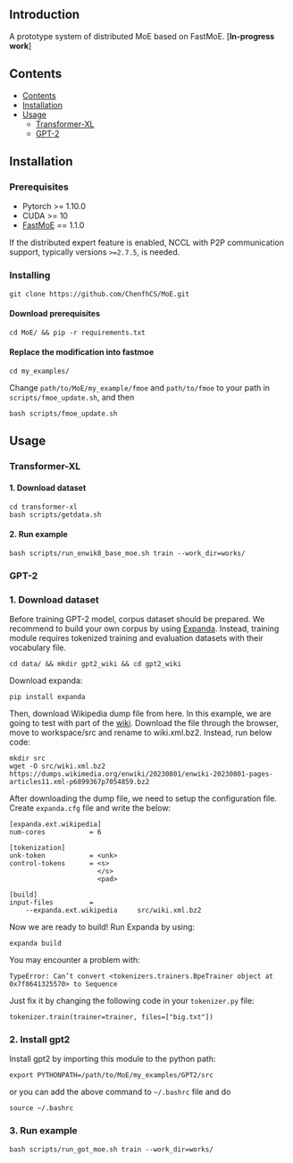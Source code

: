 ## Introduction

A prototype system of distributed MoE based on FastMoE.  [**In-progress work**]

## Contents
* [Contents](#contents)
* [Installation](#installation)
* [Usage](#usage)
  * [Transformer-XL](#transformer-xl)
  * [GPT-2](#gpt-2)

## Installation

### Prerequisites
* Pytorch >= 1.10.0
* CUDA >= 10
* [FastMoE](https://github.com/laekov/fastmoe) == 1.1.0

If the distributed expert feature is enabled, NCCL with P2P communication
support, typically versions `>=2.7.5`, is needed. 

### Installing
```
git clone https://github.com/ChenfhCS/MoE.git
```
#### Download prerequisites
```
cd MoE/ && pip -r requirements.txt
```
#### Replace the modification into fastmoe
```
cd my_examples/
```
Change `path/to/MoE/my_example/fmoe` and `path/to/fmoe` to your path in ``scripts/fmoe_update.sh``, and then
```
bash scripts/fmoe_update.sh
```

## Usage

### Transformer-XL
#### 1. Download dataset
```
cd transformer-xl
bash scripts/getdata.sh
```

#### 2. Run example
```
bash scripts/run_enwik8_base_moe.sh train --work_dir=works/
```

### GPT-2
### 1. Download dataset
Before training GPT-2 model, corpus dataset should be prepared. We recommend to build your own corpus by using [Expanda](https://github.com/affjljoo3581/Expanda). Instead, training module requires tokenized training and evaluation datasets with their vocabulary file.

```
cd data/ && mkdir gpt2_wiki && cd gpt2_wiki
```
Download expanda:
```
pip install expanda
```
Then, download Wikipedia dump file from here. In this example, we are going to test with part of the [wiki](https://dumps.wikimedia.org/enwiki/). Download the file through the browser, move to workspace/src and rename to wiki.xml.bz2. Instead, run below code:
```
mkdir src
wget -O src/wiki.xml.bz2 https://dumps.wikimedia.org/enwiki/20230801/enwiki-20230801-pages-articles11.xml-p6899367p7054859.bz2
```
After downloading the dump file, we need to setup the configuration file. Create `expanda.cfg` file and write the below:
```
[expanda.ext.wikipedia]
num-cores           = 6

[tokenization]
unk-token           = <unk>
control-tokens      = <s>
                      </s>
                      <pad>

[build]
input-files         =
    --expanda.ext.wikipedia     src/wiki.xml.bz2
```
Now we are ready to build! Run Expanda by using:
```
expanda build
```

You may encounter a problem with:
```
TypeError: Can’t convert <tokenizers.trainers.BpeTrainer object at 0x7f8641325570> to Sequence
```

Just fix it by changing the following code in your `tokenizer.py` file:
```
tokenizer.train(trainer=trainer, files=["big.txt"])
```

### 2. Install gpt2
Install gpt2 by importing this module to the python path:
```
export PYTHONPATH=/path/to/MoE/my_examples/GPT2/src
```
or you can add the above command to `~/.bashrc` file and do

```
source ~/.bashrc
```

### 3. Run example
```
bash scripts/run_got_moe.sh train --work_dir=works/
```
